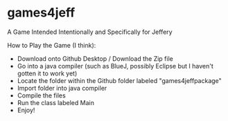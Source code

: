 # games4jeff
A Game Intended Intentionally and Specifically for Jeffery

How to Play the Game (I think):
- Download onto Github Desktop / Download the Zip file
- Go into a java compiler (such as BlueJ, possibly Eclipse but I haven't gotten it to work yet)
- Locate the folder within the Github folder labeled "games4jeffpackage"
- Import folder into java compiler
- Compile the files
- Run the class labeled Main
- Enjoy!

